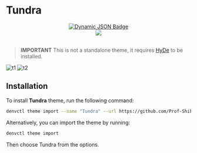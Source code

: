# Tundra

<div align="center">
    <a href="https://discord.gg/AYbJ9MJez7">
        <img alt="Dynamic JSON Badge" src="https://img.shields.io/badge/dynamic/json?url=https%3A%2F%2Fdiscordapp.com%2Fapi%2Finvites%2FmT5YqjaJFh%3Fwith_counts%3Dtrue&query=%24.approximate_member_count&suffix=%20members&style=for-the-badge&logo=discord&logoSize=auto&label=The%20HyDe%20Project&labelColor=ebbcba&color=c79bf0">    
    </a>
</div>
<div align="center"><img src="https://raw.githubusercontent.com/prasanthrangan/hyprdots/main/Source/assets/denv_banner.png"><br><br></div>

> **IMPORTANT**
> This is not a standalone theme, it requires [HyDe](https://github.com/Hyde-project/denv) to be installed.

![t1](./screenshots/1.png)
![t2](./screenshots/2.png)

## Installation

To install **Tundra** theme, run the following command:

```sh
denvctl theme import --name "Tundra" --url https://github.com/Prof-Shiba/Tundra
```

Alternatively, you can import the theme by running:

```sh
denvctl theme import
```

Then choose Tundra from the options.
